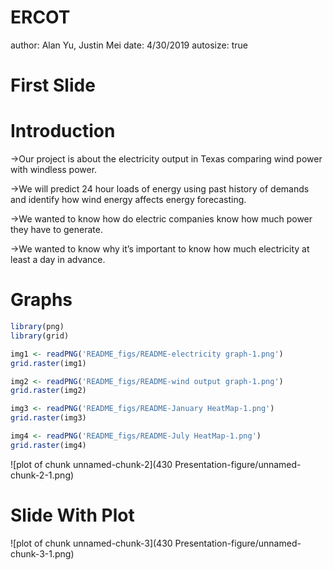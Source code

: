 ERCOT 
========================================================
author: Alan Yu, Justin Mei 
date: 4/30/2019
autosize: true

First Slide
========================================================
# Introduction

->Our project is about the electricity output in Texas comparing wind power with windless power. 

->We will predict 24 hour loads of energy using past history of demands and identify how wind energy affects energy forecasting.

->We wanted to know how do electric companies know how much power they have to generate.

->We wanted to know why it’s important to know how much electricity at least a day in advance.

Graphs
========================================================


```r
library(png)
library(grid)
```

```r
img1 <- readPNG('README_figs/README-electricity graph-1.png')
grid.raster(img1)

img2 <- readPNG('README_figs/README-wind output graph-1.png')
grid.raster(img2)

img3 <- readPNG('README_figs/README-January HeatMap-1.png')
grid.raster(img3)

img4 <- readPNG('README_figs/README-July HeatMap-1.png')
grid.raster(img4)
```

![plot of chunk unnamed-chunk-2](430 Presentation-figure/unnamed-chunk-2-1.png)


Slide With Plot
========================================================

![plot of chunk unnamed-chunk-3](430 Presentation-figure/unnamed-chunk-3-1.png)
